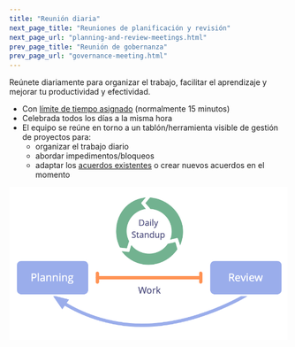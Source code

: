 ```yaml
---
title: "Reunión diaria"
next_page_title: "Reuniones de planificación y revisión"
next_page_url: "planning-and-review-meetings.html"
prev_page_title: "Reunión de gobernanza"
prev_page_url: "governance-meeting.html"
---
```



<div class="card summary"><div class="card-body">Reúnete diariamente para organizar el trabajo, facilitar el aprendizaje y mejorar tu productividad y efectividad.
</div></div>

-   Con <a href="glossary.html#entry-timebox" class="glossary-tooltip" data-toggle="tooltip" title="Tiempo asignado: Un período fijo de tiempo dedicado a una actividad específica (que no necesariamente termina al final del tiempo asignado).">límite de tiempo asignado</a> (normalmente 15 minutos)
-   Celebrada todos los días a la misma hora
-   El equipo se reúne en torno a un tablón/herramienta visible de gestión de proyectos para:
    -   organizar el trabajo diario
    -   abordar impedimentos/bloqueos
    -   adaptar los <a href="glossary.html#entry-agreement" class="glossary-tooltip" data-toggle="tooltip" title="Acuerdo: Una pauta, proceso, protocolo o política que ha sido acordado y se ha diseñado para guiar el flujo de valor.">acuerdos existentes</a> o crear nuevos acuerdos en el momento

![La reunión diaria es un encuentro esencial para los equipos autoorganizados.](img/meetings/planning-review-standup.png)
